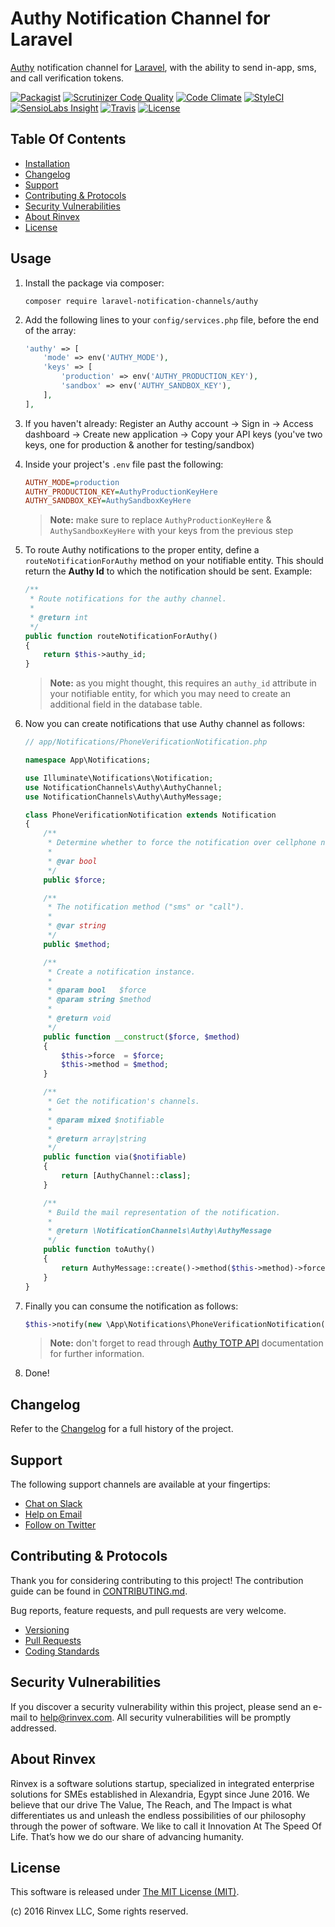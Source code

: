 # Authy Notification Channel for Laravel

[Authy](https://www.authy.com) notification channel for [Laravel](https://laravel.com/), with the ability to send in-app, sms, and call verification tokens.

[![Packagist](https://img.shields.io/packagist/v/laravel-notification-channels/authy.svg?label=Packagist&style=flat-square)](https://packagist.org/packages/laravel-notification-channels/authy)
[![Scrutinizer Code Quality](https://img.shields.io/scrutinizer/g/laravel-notification-channels/authy.svg?label=Scrutinizer&style=flat-square)](https://scrutinizer-ci.com/g/laravel-notification-channels/authy/)
[![Code Climate](https://img.shields.io/codeclimate/github/laravel-notification-channels/authy.svg?label=CodeClimate&style=flat-square)](https://codeclimate.com/github/laravel-notification-channels/authy)
[![StyleCI](https://styleci.io/repos/70840210/shield?branch=master)](https://styleci.io/repos/70840210)
[![SensioLabs Insight](https://img.shields.io/sensiolabs/i/9fb954b8-d059-4198-bab9-8f8acb09ae4a.svg?label=SensioLabs&style=flat-square)](https://insight.sensiolabs.com/projects/9fb954b8-d059-4198-bab9-8f8acb09ae4a)
[![Travis](https://img.shields.io/travis/laravel-notification-channels/authy.svg?style=flat-square)](https://travis-ci.org/laravel-notification-channels/authy)
[![License](https://img.shields.io/packagist/l/laravel-notification-channels/authy.svg?label=License&style=flat-square)](https://github.com/laravel-notification-channels/authy/blob/develop/LICENSE)


## Table Of Contents

- [Installation](#usage)
- [Changelog](#changelog)
- [Support](#support)
- [Contributing & Protocols](#contributing--protocols)
- [Security Vulnerabilities](#security-vulnerabilities)
- [About Rinvex](#about-rinvex)
- [License](#license)


## Usage

1. Install the package via composer:
    ```shell
    composer require laravel-notification-channels/authy
    ```

2. Add the following lines to your `config/services.php` file, before the end of the array:

    ```php
    'authy' => [
        'mode' => env('AUTHY_MODE'),
        'keys' => [
            'production' => env('AUTHY_PRODUCTION_KEY'),
            'sandbox' => env('AUTHY_SANDBOX_KEY'),
        ],
    ],
    ```

3. If you haven't already: Register an Authy account -> Sign in -> Access dashboard -> Create new application -> Copy your API keys (you've two keys, one for production & another for testing/sandbox)

4. Inside your project's `.env` file past the following:

    ```ini
    AUTHY_MODE=production
    AUTHY_PRODUCTION_KEY=AuthyProductionKeyHere
    AUTHY_SANDBOX_KEY=AuthySandboxKeyHere
    ```

    > **Note:** make sure to replace `AuthyProductionKeyHere` & `AuthySandboxKeyHere` with your keys from the previous step

5. To route Authy notifications to the proper entity, define a `routeNotificationForAuthy` method on your notifiable entity. This should return the **Authy Id** to which the notification should be sent. Example:

    ```php
    /**
     * Route notifications for the authy channel.
     *
     * @return int
     */
    public function routeNotificationForAuthy()
    {
        return $this->authy_id;
    }
    ```

    > **Note:** as you might thought, this requires an `authy_id` attribute in your notifiable entity, for which you may need to create an additional field in the database table.

6. Now you can create notifications that use Authy channel as follows:

    ```php
    // app/Notifications/PhoneVerificationNotification.php

    namespace App\Notifications;

    use Illuminate\Notifications\Notification;
    use NotificationChannels\Authy\AuthyChannel;
    use NotificationChannels\Authy\AuthyMessage;

    class PhoneVerificationNotification extends Notification
    {
        /**
         * Determine whether to force the notification over cellphone network.
         *
         * @var bool
         */
        public $force;

        /**
         * The notification method ("sms" or "call").
         *
         * @var string
         */
        public $method;

        /**
         * Create a notification instance.
         *
         * @param bool   $force
         * @param string $method
         *
         * @return void
         */
        public function __construct($force, $method)
        {
            $this->force  = $force;
            $this->method = $method;
        }

        /**
         * Get the notification's channels.
         *
         * @param mixed $notifiable
         *
         * @return array|string
         */
        public function via($notifiable)
        {
            return [AuthyChannel::class];
        }

        /**
         * Build the mail representation of the notification.
         *
         * @return \NotificationChannels\Authy\AuthyMessage
         */
        public function toAuthy()
        {
            return AuthyMessage::create()->method($this->method)->force($this->force);
        }
    }
    ```

7. Finally you can consume the notification as follows:

    ```php
    $this->notify(new \App\Notifications\PhoneVerificationNotification(true, 'sms'));
    ```

    > **Note:** don't forget to read through [Authy TOTP API](https://docs.authy.com/totp.html) documentation for further information.

8. Done!


## Changelog

Refer to the [Changelog](CHANGELOG.md) for a full history of the project.


## Support

The following support channels are available at your fingertips:

- [Chat on Slack](http://chat.rinvex.com)
- [Help on Email](mailto:help@rinvex.com)
- [Follow on Twitter](https://twitter.com/rinvex)


## Contributing & Protocols

Thank you for considering contributing to this project! The contribution guide can be found in [CONTRIBUTING.md](CONTRIBUTING.md).

Bug reports, feature requests, and pull requests are very welcome.

- [Versioning](CONTRIBUTING.md#versioning)
- [Pull Requests](CONTRIBUTING.md#pull-requests)
- [Coding Standards](CONTRIBUTING.md#coding-standards)


## Security Vulnerabilities

If you discover a security vulnerability within this project, please send an e-mail to help@rinvex.com. All security vulnerabilities will be promptly addressed.


## About Rinvex

Rinvex is a software solutions startup, specialized in integrated enterprise solutions for SMEs established in Alexandria, Egypt since June 2016. We believe that our drive The Value, The Reach, and The Impact is what differentiates us and unleash the endless possibilities of our philosophy through the power of software. We like to call it Innovation At The Speed Of Life. That’s how we do our share of advancing humanity.


## License

This software is released under [The MIT License (MIT)](LICENSE).

(c) 2016 Rinvex LLC, Some rights reserved.
